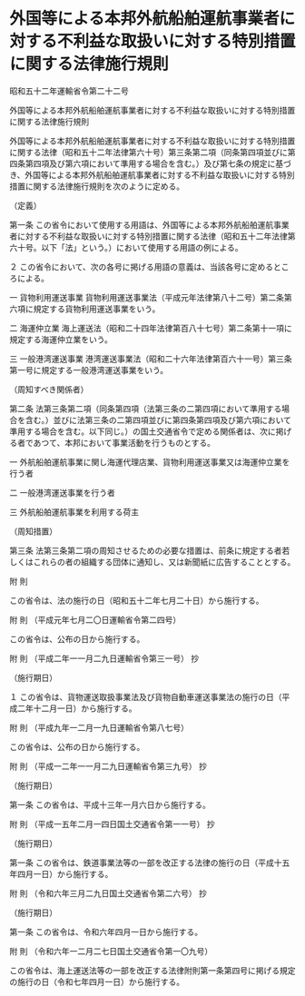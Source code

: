 # 外国等による本邦外航船舶運航事業者に対する不利益な取扱いに対する特別措置に関する法律施行規則

昭和五十二年運輸省令第二十二号

外国等による本邦外航船舶運航事業者に対する不利益な取扱いに対する特別措置に関する法律施行規則

外国等による本邦外航船舶運航事業者に対する不利益な取扱いに対する特別措置に関する法律（昭和五十二年法律第六十号）第三条第二項（同条第四項並びに第四条第四項及び第六項において準用する場合を含む。）及び第七条の規定に基づき、外国等による本邦外航船舶運航事業者に対する不利益な取扱いに対する特別措置に関する法律施行規則を次のように定める。

（定義）

第一条 この省令において使用する用語は、外国等による本邦外航船舶運航事業者に対する不利益な取扱いに対する特別措置に関する法律（昭和五十二年法律第六十号。以下「法」という。）において使用する用語の例による。

２ この省令において、次の各号に掲げる用語の意義は、当該各号に定めるところによる。

一 貨物利用運送事業 貨物利用運送事業法（平成元年法律第八十二号）第二条第六項に規定する貨物利用運送事業をいう。

二 海運仲立業 海上運送法（昭和二十四年法律第百八十七号）第二条第十一項に規定する海運仲立業をいう。

三 一般港湾運送事業 港湾運送事業法（昭和二十六年法律第百六十一号）第三条第一号に規定する一般港湾運送事業をいう。

（周知すべき関係者）

第二条 法第三条第二項（同条第四項（法第三条の二第四項において準用する場合を含む。）並びに法第三条の二第四項並びに第四条第四項及び第六項において準用する場合を含む。以下同じ。）の国土交通省令で定める関係者は、次に掲げる者であつて、本邦において事業活動を行うものとする。

一 外航船舶運航事業に関し海運代理店業、貨物利用運送事業又は海運仲立業を行う者

二 一般港湾運送事業を行う者

三 外航船舶運航事業を利用する荷主

（周知措置）

第三条 法第三条第二項の周知させるための必要な措置は、前条に規定する者若しくはこれらの者の組織する団体に通知し、又は新聞紙に広告することとする。

附 則

この省令は、法の施行の日（昭和五十二年七月二十日）から施行する。

附 則 （平成元年七月二〇日運輸省令第二四号）

この省令は、公布の日から施行する。

附 則 （平成二年一一月二九日運輸省令第三一号） 抄

（施行期日）

１ この省令は、貨物運送取扱事業法及び貨物自動車運送事業法の施行の日（平成二年十二月一日）から施行する。

附 則 （平成九年一二月一九日運輸省令第八七号）

この省令は、公布の日から施行する。

附 則 （平成一二年一一月二九日運輸省令第三九号） 抄

（施行期日）

第一条 この省令は、平成十三年一月六日から施行する。

附 則 （平成一五年二月一四日国土交通省令第一一号） 抄

（施行期日）

第一条 この省令は、鉄道事業法等の一部を改正する法律の施行の日（平成十五年四月一日）から施行する。

附 則 （令和六年三月二九日国土交通省令第二六号） 抄

（施行期日）

第一条 この省令は、令和六年四月一日から施行する。

附 則 （令和六年一二月二七日国土交通省令第一〇九号）

この省令は、海上運送法等の一部を改正する法律附則第一条第四号に掲げる規定の施行の日（令和七年四月一日）から施行する。
